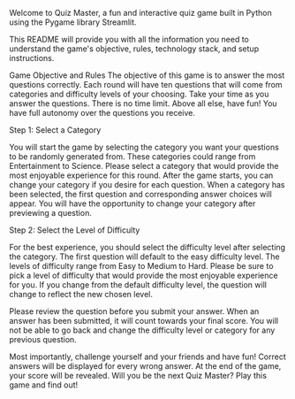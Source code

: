Welcome to Quiz Master, a fun and interactive quiz game built in Python using the Pygame library Streamlit. 

This README will provide you with all the information you need to understand the game's objective, rules, technology stack, and setup instructions.

Game Objective and Rules
The objective of this game is to answer the most questions correctly. Each round will have ten questions that will come from categories and difficulty levels of your choosing. Take your time as you answer the questions. There is no time limit. Above all else, have fun! You have full autonomy over the questions you receive. 
		
Step 1: Select a Category 

You will start the game by selecting the category you want your questions to be randomly generated from. These categories could range from Entertainment to Science. Please select a category that would provide the most enjoyable experience for this round. After the game starts, you can change your category if you desire for each question. 
When a category has been selected, the first question and corresponding answer choices will appear. You will have the opportunity to change your category after previewing a question. 

Step 2: Select the Level of Difficulty

For the best experience, you should select the difficulty level after selecting the category. The first question will default to the easy difficulty level. The levels of difficulty range from Easy to Medium to Hard. Please be sure to pick a level of difficulty that would provide the most enjoyable experience for you. If you change from the default difficulty level, the question will change to reflect the new chosen level. 

Please review the question before you submit your answer. When an answer has been submitted, it will count towards your final score. You will not be able to go back and change the difficulty level or category for any previous question. 

Most importantly, challenge yourself and your friends and have fun! Correct answers will be displayed for every wrong answer. At the end of the game, your score will be revealed. Will you be the next Quiz Master? Play this game and find out!

